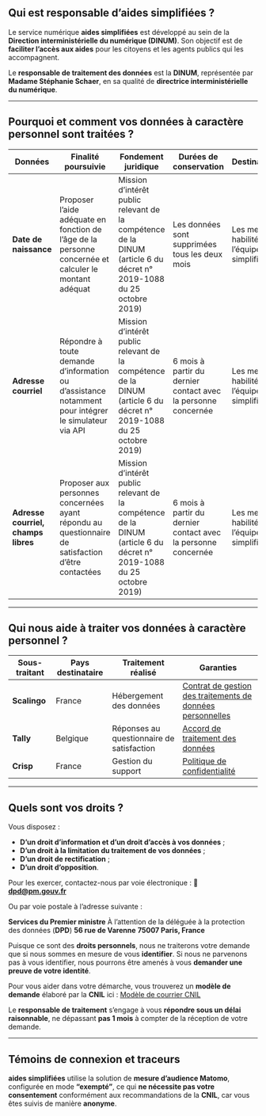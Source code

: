 ## Qui est responsable d’aides simplifiées ?

Le service numérique **aides simplifiées** est développé au sein de la **Direction interministérielle du numérique (DINUM)**. Son objectif est de **faciliter l’accès aux aides** pour les citoyens et les agents publics qui les accompagnent.

Le **responsable de traitement des données** est la **DINUM**, représentée par **Madame Stéphanie Schaer**, en sa qualité de **directrice interministérielle du numérique**.

---

## Pourquoi et comment vos données à caractère personnel sont traitées ?

| **Données**              | **Finalité poursuivie** | **Fondement juridique** | **Durées de conservation** | **Destinataires** |
|--------------------------|-------------------------|-------------------------|----------------------------|-------------------|
| **Date de naissance**    | Proposer l’aide adéquate en fonction de l’âge de la personne concernée et calculer le montant adéquat | Mission d’intérêt public relevant de la compétence de la DINUM (article 6 du décret n° 2019-1088 du 25 octobre 2019) | Les données sont supprimées tous les deux mois | Les membres habilités de l’équipe aides simplifiées |
| **Adresse courriel**     | Répondre à toute demande d’information ou d’assistance notamment pour intégrer le simulateur via API | Mission d’intérêt public relevant de la compétence de la DINUM (article 6 du décret n° 2019-1088 du 25 octobre 2019) | 6 mois à partir du dernier contact avec la personne concernée | Les membres habilités de l’équipe aides simplifiées |
| **Adresse courriel, champs libres** | Proposer aux personnes concernées ayant répondu au questionnaire de satisfaction d’être contactées | Mission d’intérêt public relevant de la compétence de la DINUM (article 6 du décret n° 2019-1088 du 25 octobre 2019) | 6 mois à partir du dernier contact avec la personne concernée | Les membres habilités de l’équipe aides simplifiées |

---

## Qui nous aide à traiter vos données à caractère personnel ?

| **Sous-traitant** | **Pays destinataire** | **Traitement réalisé** | **Garanties** |
|-------------------|----------------------|----------------------|-------------|
| **Scalingo** | France | Hébergement des données | [Contrat de gestion des traitements de données personnelles](https://scalingo.com/fr/contrat-gestion-traitements-donnees-personnelles) |
| **Tally** | Belgique | Réponses au questionnaire de satisfaction | [Accord de traitement des données](https://tally.so/help/data-processing-agreement) |
| **Crisp** | France | Gestion du support | [Politique de confidentialité](https://crisp.chat/fr/privacy/) |

---

## Quels sont vos droits ?

Vous disposez :

- **D’un droit d’information et d’un droit d’accès à vos données** ;
- **D’un droit à la limitation du traitement de vos données** ;
- **D’un droit de rectification** ;
- **D’un droit d’opposition**.

Pour les exercer, contactez-nous par voie électronique :
📧 **dpd@pm.gouv.fr**

Ou par voie postale à l’adresse suivante :

**Services du Premier ministre**
À l’attention de la déléguée à la protection des données (**DPD**)
**56 rue de Varenne**
**75007 Paris, France**

Puisque ce sont des **droits personnels**, nous ne traiterons votre demande que si nous sommes en mesure de vous **identifier**. Si nous ne parvenons pas à vous identifier, nous pourrons être amenés à vous **demander une preuve de votre identité**.

Pour vous aider dans votre démarche, vous trouverez un **modèle de demande** élaboré par la **CNIL** ici : [Modèle de courrier CNIL](https://www.cnil.fr/fr/modele/courrier/exercer-son-droit-dacces)

Le **responsable de traitement** s’engage à vous **répondre sous un délai raisonnable**, ne dépassant **pas 1 mois** à compter de la réception de votre demande.

---

## Témoins de connexion et traceurs

**aides simplifiées** utilise la solution de **mesure d’audience Matomo**, configurée en mode **“exempté”**, ce qui **ne nécessite pas votre consentement** conformément aux recommandations de la **CNIL**, car vous êtes suivis de manière **anonyme**.
